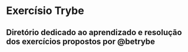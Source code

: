 # Exercísio Trybe 
## Diretório dedicado ao aprendizado e resolução dos exercícios propostos por @betrybe
